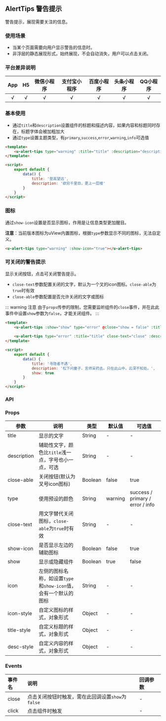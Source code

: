 ## AlertTips 警告提示 <to-api/>

<demo-model url="/pages/componentsC/alertTips/index"></demo-model>

警告提示，展现需要关注的信息。

### 使用场景

- 当某个页面需要向用户显示警告的信息时。
- 非浮层的静态展现形式，始终展现，不会自动消失，用户可以点击关闭。

### 平台差异说明

|App|H5|微信小程序|支付宝小程序|百度小程序|头条小程序|QQ小程序|
|:-:|:-:|:-:|:-:|:-:|:-:|:-:|
|√|√|√|√|√|√|√|

### 基本使用

- 通过`title`和`description`设置组件的标题和描述内容，如果内容和标题同时存在，标题字体会被加粗加大
- 通过`type`设置主题类型，有`primary`,`success`,`error`,`warning`,`info`可选值

```html
<template>
	<u-alert-tips type="warning" :title="title" :description="description"></u-alert-tips>
</template>

<script>
	export default {
		data() {
			title: '登高望远',
			description: '欲穷千里目，更上一层楼'
		}
	}
</script>
```

### 图标

通过`show-icon`设置是否显示图标，作用是让信息类型更加醒目。

**注意**：当前版本图标为uView内置图标，根据`type`参数显示不同的图标，无法自定义。

```html
<u-alert-tips type="warning" :show-icon="true"></u-alert-tips>
```

### 可关闭的警告提示

显示关闭按钮，点击可关闭警告提示。
- `close-text`参数配置关闭的文字，默认为一个叉的icon图标。`close-able`为`true`时有效
- `close-able`参数配置是否允许关闭的文字或图标

::: warning 注意
由于`props`传参的限制，您需要监听组件的`close`事件，并在此此事件中设置`show`参数为`false`，才能关闭组件。
:::

```html
<template>
	<u-alert-tips :show="show" type="error" @close="show = false" :title="title" :close-able="true"></u-alert-tips>
	
	<u-alert-tips type="error" :title="title" close-text="close" :description="description" :close-able="true"></u-alert-tips>
</template>

<script>
	export default {
		data() {
			title: '寻隐者不遇',
			description: '松下问童子，言师采药去。只在此山中，云深不知处。',
			show: true
		}
	}
</script>
```

### API

### Props

| 参数          | 说明            | 类型            | 默认值             |  可选值   |
|-------------  |---------------- |---------------|------------------ |-------- |
| title | 显示的文字  | String | - | - |
| description | 辅助性文字，颜色比`title`浅一点，字号也小一点，可选 | String  | - | - |
| close-able | 关闭按钮(默认为叉号icon图标) | Boolean  | false | true |
| type | 使用预设的颜色 | String  | warning | success / primary / error / info |
| close-text | 用文字替代关闭图标，`close-able`为`true`时有效 | String  | - | - |
| show-icon | 是否显示左边的辅助图标 | Boolean  | false | true |
| show | 显示或隐藏组件 | Boolean  | true | false |
| icon <Badge text="1.5.8" /> | 左侧的图标名称，如设置`type`和`show-icon`值，会有一个默认的图标 | String  | - | - |
| icon-style <Badge text="1.5.8" /> | 自定义图标的样式，对象形式 | Object  | - | - |
| title-style <Badge text="1.5.8" /> | 自定义标题的样式，对象形式 | Object  | - | - |
| desc-style <Badge text="1.5.8" /> | 自定义内容的样式，对象形式 | Object  | - | - |

### Events

|事件名|说明|回调参数|
|:-|:-|:-|
|close|点击关闭按钮时触发，需在此回调设置`show`为`false`|-|
|click|点击组件时触发|-|